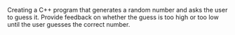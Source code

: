 Creating a C++ program that generates a random number and asks the
user to guess it. Provide feedback on whether the guess is too
high or too low until the user guesses the correct number.
